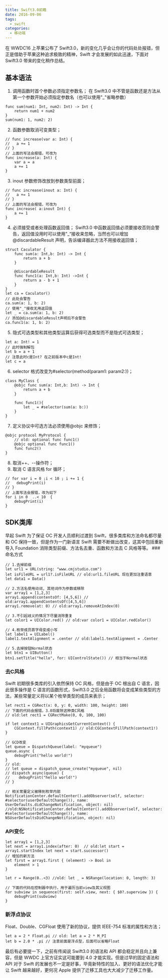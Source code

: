 ```yaml
---
title: Swift3.0前瞻
date: 2016-09-06
tags:
  - swift
categories:
  - 移动端
---
```


在 WWDC16 上苹果公布了 Swift3.0，新的变化几乎会让你的代码处处报错，但正是借助于苹果这种追求极致的精神，Swift 才会发展的如此迅速，下面对 Swift3.0 带来的变化稍作总结。

## 基本语法

1. 调用函数时首个参数必须指定参数名；
   在 Swift3.0 中不管是函数还是方法从第一个参数开始必须指定参数名（也可以使用"\_"省略参数）

```
func sum(num1: Int, num2: Int) -> Int {
    return num1 + num2
}
sum(num1: 1, num2: 2)
```

2. 函数参数取消可变类型；

```
// func increase(var a: Int) {
//   a += 1
// }
// 上面的写法会报错，可改为
func increase(a: Int) {
    var a = a
    a += 1
}
```

3. inout 参数修饰改放到参数类型前面；

```
// func increase(inout a: Int) {
//   a += 1
// }
// 上面的写法会报错，可改为
func increase( a:inout Int) {
    a += 1
}
```

4. 必须接受或者处理函数返回值；
   Swift3.0 中函数返回值必须要接收否则会警告，返回值没用时可以使用"\_“接收来忽略，当然也可以增加@discardableResult 声明，告诉编译器此方法不用接收返回值；

```
struct Caculator {
    func sum(a: Int,b: Int) -> Int {
        return a + b
    }

    @discardableResult
    func func1(a: Int,b: Int) ->Int {
        return a - b + 1
    }
}
let ca = Caculator()
// 此处会警告
ca.sum(a: 1, b: 2)
// 使用"_"接收无用返回值
let _ = ca.sum(a: 1, b: 2)
// 添加@discardableResult声明后不会警告
ca.func1(a: 1, b: 2)
```

5. 隐式可选类型和其他类型运算后获得可选类型而不是隐式可选类型；

```
let a: Int! = 1
// 此时强制解包
let b = a + 1
// 注意此时c是Int? 在之前版本中c是Int!
let c = a
```

6. selector 格式改变为#selector(method(param1: param2:))；

```
class MyClass {
    @objc func sum(a: Int,b: Int) -> Int {
        return a + b
    }

    func func1(){
        let _ = #selector(sum(a: b:))
    }
}
```

7. 定义协议中可选方法必须使用@objc 来修饰；

```
@objc protocol MyProtocol {
    // old: optional func func1()
    @objc optional func func1()
    func func2()
}
```

8. 取消++、--操作符；
9. 取消 C 语言风格 for 循环；

```
// for var i = 0 ;i < 10 ; i += 1 {
//   debugPrint(i)
// }
// 上面写法会报错，改为如下
for i in 0  ..< 10  {
    debugPrint(i)
}
```

## SDK类库
早起 Swift 为了保证 OC 开发人员顺利过渡到 Swift，很多类库和方法命名都尽量和 OC 保持一致，但是作为一门新语言 Swift 需要不断做出改变，这其中包括重新导入 Foundation 消除类型前缀、方法名去重、函数和方法去 C 风格等等。 ###命名方式

```
// 1.去掉前缀
let url1 = URL(string: "www.cmjstudio.com")
let isFileURL = url1?.isFileURL // old:url1.fileURL 现在更加注重语意
let data1 = Data()

// 2.方法名使用动词, 其他词作为参数或移除
var array1 = [1,2,3]
array1.append(contentsOf: [4,5,6]) // old:array1.appendContentsOf([4,5,6])
array1.remove(at: 0) // old:array1.removeAtIndex(0)

// 3.不引起歧义的情况下尽量消除重复
let color1 = UIColor.red() // old:var color1 = UIColor.redColor()

// 4.枚举成员首字母变成小写
let label1 = UILabel()
label1.textAlignment = .center // old:label1.textAlignment = .Center

// 5.去掉按钮Normal状态
let btn1 = UIButton()
btn1.setTitle("hello", for: UIControlState()) // 相当于Normal状态
```

### 去C风格
Swift 初期很多类库的引入依然保持 OC 风格，但是由于 OC 根出自 C 语言，因此很多操作是 C 语言的函数形式，Swift3.0 之后全局函数将会变成某些类型的方法，某些常量定义将以某个枚举类型的成员来表示；

```
let rect1 = CGRect(x: 0, y: 0, width: 100, height: 100)
// 下面的代码会报错，3.0将废除这种类C风格
// old:let rect1 = CGRectMake(0, 0, 100, 100)

if let context1 = UIGraphicsGetCurrentContext() {
    CGContext.fillPath(context1) // old:CGContextFillPath(context1!)
}

// GCD改变
let queue = DispatchQueue(label: "myqueue")
queue.async {
    debugPrint("hello world!")
}
// old:
// let queue = dispatch_queue_create("myqueue", nil)
// dispatch_async(queue) {
//    debugPrint("hello world!")
// }

// 相关常量定义被移到枚举内部
NotificationCenter.defaultCenter().addObserver(self, selector: #selector(userDefaultChange()), name: UserDefaults.didChangeNotification, object: nil)
//old:NSNotificationCenter.defaultCenter().addObserver(self, selector: #selector(userDefaultChange()), name: NSUserDefaultsDidChangeNotification, object: nil)
```

### API变化

```
let array1 = [1,2,3]
let next = array1.index(after: 0)  // old:let start = array1.startIndex let next = start.successor()
// 增加的新方法
let first = array1.first { (element) -> Bool in
    element > 1
}

let r = Range(0..<3) //old: let _ = NSRange(location: 0, length: 3)

// 下面的代码在控制器中执行，用于遍历当前view及其父视图
for subview in sequence(first: self.view, next: { $0?.superview }) {
    debugPrint(subview)
}
```

### 新浮点协议
Float、Double、CGFloat 使用了新的协议，提供 IEEE-754 标准的属性和方法；

```
let a = 2 * Float.pi // old: let a = 2 * M_PI
let b = 2.0 * .pi // 注意前面是浮点型，后面可以省略Float
```

最后有必要提一下，之前有传闻说 Swift3.0 的语法和 API 都会稳定并且向上兼容，但是 WWDC 上官方证实这可能要到 4.0 才能实现。但是过早的固定语法和 API 对于 Swift 的发展也不一定是好事，毕竟新特性的加入、更好的语法优化才能让 Swift 越来越好，更何况 Apple 提供了迁移工具也大大减少了迁移工作量。